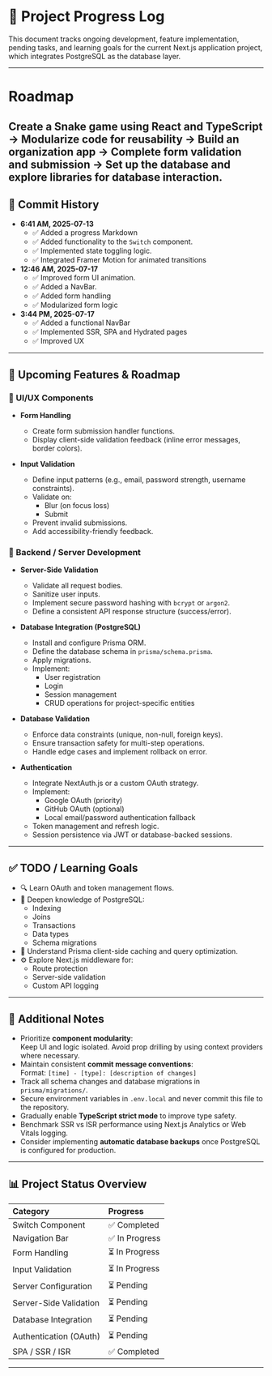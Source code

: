 # 📓 Project Progress Log

This document tracks ongoing development, feature implementation, pending tasks, and learning goals for the current Next.js application project, which integrates PostgreSQL as the database layer.

---

# Roadmap

## Create a Snake game using React and TypeScript → Modularize code for reusability → Build an organization app → Complete form validation and submission → Set up the database and explore libraries for database interaction.

## 📅 Commit History

- **6:41 AM, 2025-07-13**
  - ✅ Added a progress Markdown
  - ✅ Added functionality to the `Switch` component.
  - ✅ Implemented state toggling logic.
  - ✅ Integrated Framer Motion for animated transitions
- **12:46 AM, 2025-07-17**
  - ✅ Improved form UI animation.
  - ✅ Added a NavBar.
  - ✅ Added form handling
  - ✅ Modularized form logic
- **3:44 PM, 2025-07-17**
  - ✅ Added a functional NavBar
  - ✅ Implemented SSR, SPA and Hydrated pages
  - ✅ Improved UX

---

## 🚀 Upcoming Features & Roadmap

### 🔸 UI/UX Components

- **Form Handling**

  - Create form submission handler functions.
  - Display client-side validation feedback (inline error messages, border colors).

- **Input Validation**
  - Define input patterns (e.g., email, password strength, username constraints).
  - Validate on:
    - Blur (on focus loss)
    - Submit
  - Prevent invalid submissions.
  - Add accessibility-friendly feedback.

### 🔸 Backend / Server Development

- **Server-Side Validation**

  - Validate all request bodies.
  - Sanitize user inputs.
  - Implement secure password hashing with `bcrypt` or `argon2`.
  - Define a consistent API response structure (success/error).

- **Database Integration (PostgreSQL)**

  - Install and configure Prisma ORM.
  - Define the database schema in `prisma/schema.prisma`.
  - Apply migrations.
  - Implement:
    - User registration
    - Login
    - Session management
    - CRUD operations for project-specific entities

- **Database Validation**

  - Enforce data constraints (unique, non-null, foreign keys).
  - Ensure transaction safety for multi-step operations.
  - Handle edge cases and implement rollback on error.

- **Authentication**
  - Integrate NextAuth.js or a custom OAuth strategy.
  - Implement:
    - Google OAuth (priority)
    - GitHub OAuth (optional)
    - Local email/password authentication fallback
  - Token management and refresh logic.
  - Session persistence via JWT or database-backed sessions.

---

## ✅ TODO / Learning Goals

- 🔍 Learn OAuth and token management flows.
- 💾 Deepen knowledge of PostgreSQL:
  - Indexing
  - Joins
  - Transactions
  - Data types
  - Schema migrations
- 🧠 Understand Prisma client-side caching and query optimization.
- ⚙️ Explore Next.js middleware for:
  - Route protection
  - Server-side validation
  - Custom API logging

---

## 📌 Additional Notes

- Prioritize **component modularity**:  
  Keep UI and logic isolated. Avoid prop drilling by using context providers where necessary.
- Maintain consistent **commit message conventions**:  
  Format: `[time] - [type]: [description of changes]`
- Track all schema changes and database migrations in `prisma/migrations/`.
- Secure environment variables in `.env.local` and never commit this file to the repository.
- Gradually enable **TypeScript strict mode** to improve type safety.
- Benchmark SSR vs ISR performance using Next.js Analytics or Web Vitals logging.
- Consider implementing **automatic database backups** once PostgreSQL is configured for production.

---

## 📊 Project Status Overview

| Category               | Progress       |
| :--------------------- | :------------- |
| Switch Component       | ✅ Completed   |
| Navigation Bar         | ✅ In Progress |
| Form Handling          | ⏳ In Progress |
| Input Validation       | ⏳ In Progress |
| Server Configuration   | ⏳ Pending     |
| Server-Side Validation | ⏳ Pending     |
| Database Integration   | ⏳ Pending     |
| Authentication (OAuth) | ⏳ Pending     |
| SPA / SSR / ISR        | ✅ Completed   |

---
